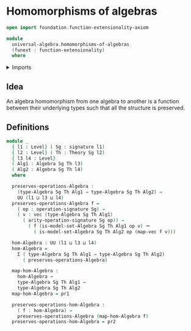 # Homomorphisms of algebras

```agda
open import foundation.function-extensionality-axiom

module
  universal-algebra.homomorphisms-of-algebras
  (funext : function-extensionality)
  where
```

<details><summary>Imports</summary>

```agda
open import foundation.dependent-pair-types
open import foundation.identity-types funext
open import foundation.universe-levels

open import linear-algebra.functoriality-vectors funext
open import linear-algebra.vectors funext

open import universal-algebra.algebraic-theories funext
open import universal-algebra.algebras-of-theories funext
open import universal-algebra.signatures funext
```

</details>

## Idea

An algebra homomorphism from one algebra to another is a function between their
underlying types such that all the structure is preserved.

## Definitions

```agda
module _
  { l1 : Level} ( Sg : signature l1)
  { l2 : Level} ( Th : Theory Sg l2)
  { l3 l4 : Level}
  ( Alg1 : Algebra Sg Th l3)
  ( Alg2 : Algebra Sg Th l4)
  where

  preserves-operations-Algebra :
    (type-Algebra Sg Th Alg1 → type-Algebra Sg Th Alg2) →
    UU (l1 ⊔ l3 ⊔ l4)
  preserves-operations-Algebra f =
    ( op : operation-signature Sg) →
    ( v : vec (type-Algebra Sg Th Alg1)
      ( arity-operation-signature Sg op)) →
        ( f (is-model-set-Algebra Sg Th Alg1 op v) ＝
          ( is-model-set-Algebra Sg Th Alg2 op (map-vec f v)))

  hom-Algebra : UU (l1 ⊔ l3 ⊔ l4)
  hom-Algebra =
    Σ ( type-Algebra Sg Th Alg1 → type-Algebra Sg Th Alg2)
      ( preserves-operations-Algebra)

  map-hom-Algebra :
    hom-Algebra →
    type-Algebra Sg Th Alg1 →
    type-Algebra Sg Th Alg2
  map-hom-Algebra = pr1

  preserves-operations-hom-Algebra :
    ( f : hom-Algebra) →
    preserves-operations-Algebra (map-hom-Algebra f)
  preserves-operations-hom-Algebra = pr2
```
